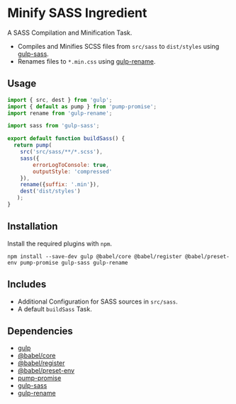 Minify SASS Ingredient
================================================================================

A SASS Compilation and Minification Task.

- Compiles and Minifies SCSS files from `src/sass` to `dist/styles` using [gulp-sass](https://www.npmjs.com/package/gulp-sass).
- Renames files to `*.min.css` using [gulp-rename](https://www.npmjs.com/package/gulp-rename).

Usage
--------------------------------------------------------------------------------

```javascript
import { src, dest } from 'gulp';
import { default as pump } from 'pump-promise';
import rename from 'gulp-rename';

import sass from 'gulp-sass';

export default function buildSass() {
  return pump(
    src('src/sass/**/*.scss'),
    sass({
    	errorLogToConsole: true,
    	outputStyle: 'compressed'
   	}),
    rename({suffix: '.min'}),
    dest('dist/styles')
   );
}
```

Installation
--------------------------------------------------------------------------------

Install the required plugins with `npm`.

`npm install --save-dev gulp @babel/core @babel/register @babel/preset-env pump-promise gulp-sass gulp-rename`

Includes
--------------------------------------------------------------------------------

- Additional Configuration for SASS sources in `src/sass`.
- A default `buildSass` Task.

Dependencies
--------------------------------------------------------------------------------

- [gulp](https://www.npmjs.com/package/gulp/)
- [@babel/core](https://www.npmjs.com/package/@babel/core/)
- [@babel/register](https://www.npmjs.com/package/@babel/register/)
- [@babel/preset-env](https://www.npmjs.com/package/@babel/preset-env/)
- [pump-promise](https://www.npmjs.com/package/pump-promise)
- [gulp-sass](https://www.npmjs.com/package/gulp-sass)
- [gulp-rename](https://www.npmjs.com/package/gulp-rename)
